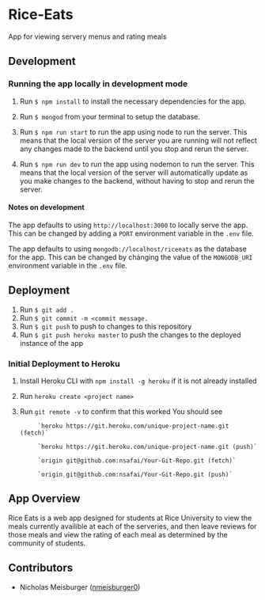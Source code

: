 # Rice-Eats
App for viewing servery menus and rating meals

## Development 

### Running the app locally in development mode

1. Run `$ npm install` to install the necessary dependencies for the app.

2. Run `$ mongod` from your terminal to setup the database.

3. Run `$ npm run start` to run the app using node to run the server. This means that the local version of the server you are running will not reflect any changes made to the backend until you stop and rerun the server.

4. Run `$ npm run dev` to run the app using nodemon to run the server. This means that the local version of the server will automatically update as you make changes to the backend, without having to stop and rerun the server.

#### Notes on development
The app defaults to using `http://localhost:3000` to locally serve the app. This can be changed by adding a `PORT` environment variable in the `.env` file.

The app defaults to using `mongodb://localhost/riceeats` as the database for the app. This can be changed by changing the value of the `MONGODB_URI` environment variable in the `.env` file.

## Deployment

1. Run `$ git add .`
2. Run `$ git commit -m <commit message.`
3. Run `$ git push` to push to changes to this repository
4. Run `$ git push heroku master` to push the changes to the deployed instance of the app

### Initial Deployment to Heroku

1. Install Heroku CLI with `npm install -g heroku` if it is not already installed
2. Run `heroku create <project name>`
3. Run `git remote -v` to confirm that this worked
            You should see
            
            `heroku https://git.heroku.com/unique-project-name.git (fetch)`
            
            `heroku https://git.heroku.com/unique-project-name.git (push)`
            
            `origin git@github.com:nsafai/Your-Git-Repo.git (fetch)`
            
            `origin git@github.com:nsafai/Your-Git-Repo.git (push)`

## App Overview
Rice Eats is a web app designed for students at Rice University to view the meals currently availible at each
            of the serveries, and then leave reviews for those meals and view the rating of each meal as
            determined by the community of students.
            
## Contributors
- Nicholas Meisburger ([nmeisburger0](https://github.com/nmeisburger0))
